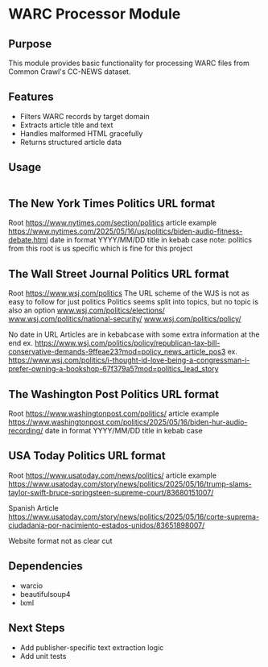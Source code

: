 # WARC Processor Module

## Purpose
This module provides basic functionality for processing WARC files from Common Crawl's CC-NEWS dataset.

## Features
- Filters WARC records by target domain
- Extracts article title and text
- Handles malformed HTML gracefully
- Returns structured article data

## Usage
```python

```


## The New York Times Politics URL format
Root https://www.nytimes.com/section/politics
article example https://www.nytimes.com/2025/05/16/us/politics/biden-audio-fitness-debate.html
date in format YYYY/MM/DD
title in kebab case
note: politics from this root is us specific which is fine for this project

## The Wall Street Journal Politics URL format
Root https://www.wsj.com/politics
The URL scheme of the WJS is not as easy to follow for just politics
Politics seems split into topics, but no topic is also an option
www.wsj.com/politics/elections/
www.wsj.com/politics/national-security/
www.wsj.com/politics/policy/

No date in URL
Articles are in kebabcase with some extra information at the end
ex. https://www.wsj.com/politics/policy/republican-tax-bill-conservative-demands-9ffeae23?mod=policy_news_article_pos3
ex. https://www.wsj.com/politics/i-thought-id-love-being-a-congressman-i-prefer-owning-a-bookshop-67f379a5?mod=politics_lead_story


## The Washington Post Politics URL format
Root https://www.washingtonpost.com/politics/
article example https://www.washingtonpost.com/politics/2025/05/16/biden-hur-audio-recording/
date in format YYYY/MM/DD
title in kebab case


## USA Today Politics URL format
Root https://www.usatoday.com/news/politics/
article example https://www.usatoday.com/story/news/politics/2025/05/16/trump-slams-taylor-swift-bruce-springsteen-supreme-court/83680151007/

Spanish Article
https://www.usatoday.com/story/news/politics/2025/05/16/corte-suprema-ciudadania-por-nacimiento-estados-unidos/83651898007/



Website format not as clear cut


## Dependencies
- warcio
- beautifulsoup4
- lxml

## Next Steps
- Add publisher-specific text extraction logic
- Add unit tests
